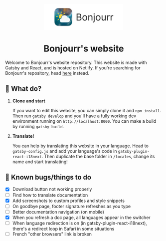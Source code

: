 <p align="center">
  <img src="https://raw.githubusercontent.com/victrme/Bonjourr/master/src/assets/bonjourr.png" width="50%"></img>
</p>

<h1 align="center">
  Bonjourr's website
</h1>

Welcome to Bonjourr's website repository. This website is made with Gatsby and React, and is hosted on Netlify. If you're searching for Bonjourr's repository, head [here](https://github.com/victrme/Bonjourr) instead.

## 🤔 What do?

1.  **Clone and start**

    If you want to edit this website, you can simply clone it and `npm install`. Then run `gatsby develop` and you'll have a fully working dev environment running on `http://localhost:8000`. You can make a build by running `gatsby build`.

2.  **Translate!**

    You can help by translating this website in your language. Head to `gatsby-config.js` and add your language's code in `gatsby-plugin-react-i18next`. Then duplicate the base folder in `/locales`, change its name and start translating!

## 🐛 Known bugs/things to do

- [x] Download button not working properly
- [ ] Find how to translate documentation
- [x] Add screenshots to custom profiles and style snippets
- [ ] On goodbye page, footer signature refreshes as you type
- [ ] Better documentation navigation (on mobile)
- [x] When you refresh a doc page, all languages appear in the switcher
- [ ] When language redirection is on (in gatsby-plugin-react-i18next), there's a redirect loop in Safari in some situations
- [ ] French "other browsers" link is broken